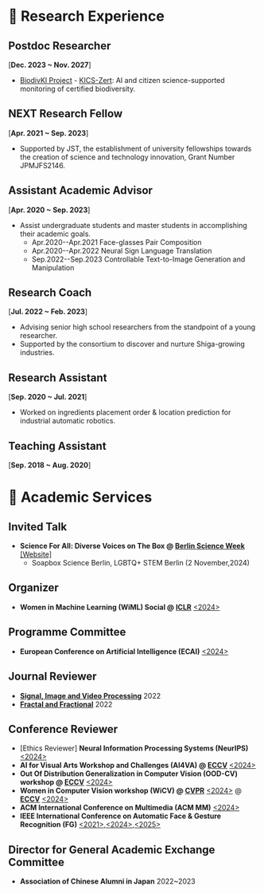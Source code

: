 # 🌱 Research Experience

## Postdoc Researcher 
[**Dec. 2023 ~ Nov. 2027**] 

- [BiodivKI Project](https://www.feda.bio/en/projects/biodivki/) - [KICS-Zert](https://www.fona.de/de/massnahmen/foerdermassnahmen/BiodivKI.php): AI and citizen science-supported monitoring of certified biodiversity.

## NEXT Research Fellow
[**Apr. 2021 ~ Sep. 2023**] 

- Supported by JST, the establishment of university fellowships towards the creation of science and technology innovation, Grant Number JPMJFS2146.

## Assistant Academic Advisor
[**Apr. 2020 ~ Sep. 2023**]
- Assist undergraduate students and master students in accomplishing their academic goals.
	* Apr.2020--Apr.2021 Face-glasses Pair Composition
	* Apr.2020--Apr.2022 Neural Sign Language Translation
	* Sep.2022--Sep.2023 Controllable Text-to-Image Generation and Manipulation

## Research Coach
[**Jul. 2022 ~ Feb. 2023**] 
- Advising senior high school researchers from the standpoint of a young researcher.
- Supported by the consortium to discover and nurture Shiga-growing industries.

## Research Assistant
[**Sep. 2020 ~ Jul. 2021**] 
- Worked on ingredients placement order & location prediction for industrial automatic robotics.

## Teaching Assistant
[**Sep. 2018 ~ Aug. 2020**] 


# 🍬 Academic Services

## Invited Talk
- **Science For All: Diverse Voices on The Box @ [Berlin Science Week](https://berlinscienceweek.com/)** [[Website]](https://berlinscienceweek.com/programme/science-all-diverse-voices-box)
    - Soapbox Science Berlin, LGBTQ+ STEM Berlin (2 November,2024)

## Organizer
- **Women in Machine Learning (WiML) Social @ [ICLR](https://iclr.cc/)** [<2024>](https://sites.google.com/view/wicv-cvpr-2024/)

## Programme Committee
- **European Conference on Artificial Intelligence (ECAI)** [<2024>](https://www.ecai2024.eu/)
  
## Journal Reviewer
- **[Signal, Image and Video Processing](https://link.springer.com/journal/11760)** 2022
- **[Fractal and Fractional](https://www.mdpi.com/journal/fractalfract)** 2022

## Conference Reviewer
- [Ethics Reviewer] **Neural Information Processing Systems (NeurIPS)** [<2024>](https://neurips.cc/Conferences/2024)
- **AI for Visual Arts Workshop and Challenges (AI4VA) @ [ECCV](https://eccv.ecva.net/)** [<2024>](https://sites.google.com/view/ai4vaeccv2024/home)
- **Out Of Distribution Generalization in Computer Vision (OOD-CV) workshop @ [ECCV](https://eccv.ecva.net/)** [<2024>](https://www.ood-cv.org/)
- **Women in Computer Vision workshop (WiCV) @ [CVPR](https://cvpr.thecvf.com/)** [<2024>](https://sites.google.com/view/wicv-cvpr-2024/) @ [**ECCV**](https://eccv.ecva.net/) [<2024>](https://sites.google.com/view/wicveccv2024/home)
- **ACM International Conference on Multimedia (ACM MM)** [<2024>](https://2024.acmmm.org/)
- **IEEE International Conference on Automatic Face & Gesture Recognition (FG)** [<2021>](https://iab-rubric.org/fg2021/),[<2024>](https://fg2024.ieee-biometrics.org/),[<2025>](https://fg2025.ieee-biometrics.org/)

## Director for General Academic Exchange Committee
- **Association of Chinese Alumni in Japan** 2022~2023

